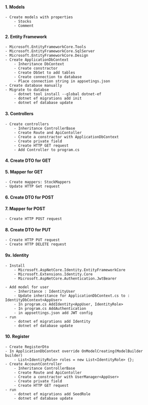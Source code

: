 #### 1. Models
    - Create models with properties
        - Stocks
        - Comment
#### 2. Entity Framework
    - Microsoft.EntityFrameworkCore.Tools
    - Microsoft.EntityFrameworkCore.SqlServer
    - Microsoft.EntityFrameworkCore.Design
    - Create ApplicationDbContext
        - Inheritance DbContext
        - Create constractor
        - Create DbSet to add tables
        - Create connection to database
        - Place connection string in appsetings.json
    - Create database manually
    - Migrate to databse 
        - dotnet tool install --global dotnet-ef
        - dotnet ef migrations add init
        - dotnet ef database update
#### 3. Controllers
    - Create controllers
        - Inheritance ControllerBase
        - Create Route and ApiContoller
        - Create a constractor with ApplicationDbContext
        - Create private field
        - Create HTTP GET request
        - Add Controller to program.cs
#### 4. Create DTO for GET
#### 5. Mapper for GET
    - Create mappers: StockMappers
    - Update HTTP Get request
#### 6. Create DTO for POST
#### 7. Mapper for POST
    - Create HTTP POST request
#### 8. Create DTO for PUT
    - Create HTTP PUT request
    - Create HTTP DELETE request

#### 9x. Identity
    - Install 
        - Microsoft.AspNetCore.Identity.EntityFrameworkCore
        - Microsoft.Extensions.Identity.Core
        - Microsoft.AspNetCore.Authentication.JwtBearer

    - Add model for user
        - Inheritance : IdentityUser 
        - Update inheritance for ApplicationDbContext.cs to : IdentityDbContext<AppUser>
        - In program.cs AddIdentity<AppUser, IdentityRole>
        - In program.cs AddAuthentication
        - in appsettings.json add JWT config
    - run
        - dotnet ef migrations add Identity
        - dotnet ef database update

#### 10. Register
    - Create RegisterDto
    - In ApplicationDbContext override OnModelCreating(ModelBuilder builder)
        - List<IdentityRole> roles = new List<IdentityRole> {};
    - Create AccountController
        - Inheritance ControllerBase
        - Create Route and ApiContoller
        - Create a constractor with UserManager<AppUser>
        - Create private field
        - Create HTTP GET request
    - run
        - dotnet ef migrations add SeedRole
        - dotnet ef database update

